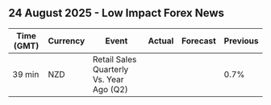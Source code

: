 ## 24 August 2025 - Low Impact Forex News

| Time (GMT) | Currency | Event | Actual | Forecast | Previous |
|------|----------|-------|--------|----------|----------|
| 39 min | NZD | Retail Sales Quarterly Vs. Year Ago (Q2) |  |  | 0.7% |
